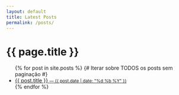 ```yaml
---
layout: default
title: Latest Posts
permalink: /posts/
---
```


<h1>{{ page.title }}</h1>

<div class="post-list">
  <ul>
  {% for post in site.posts %} {# Iterar sobre TODOS os posts sem paginação #}
    <li>
      <a href="{{ post.url | relative_url }}">{{ post.title }}
      <small>— {{ post.date | date: "%d %b %Y" }}</small>
      </a>
    </li>
  {% endfor %}
  </ul>
</div>
